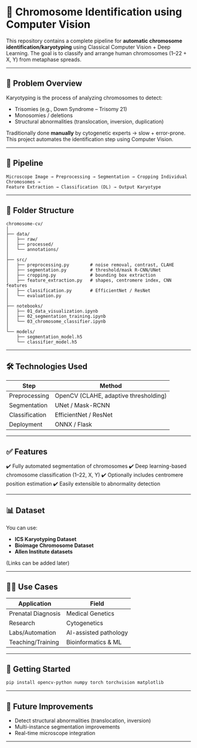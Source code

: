 # 🧬 Chromosome Identification using Computer Vision

This repository contains a complete pipeline for **automatic chromosome identification/karyotyping** using Classical Computer Vision + Deep Learning. The goal is to classify and arrange human chromosomes (1–22 + X, Y) from metaphase spreads.

---

## 🧠 Problem Overview

Karyotyping is the process of analyzing chromosomes to detect:

* Trisomies (e.g., Down Syndrome – Trisomy 21)
* Monosomies / deletions
* Structural abnormalities (translocation, inversion, duplication)

Traditionally done **manually** by cytogenetic experts → slow + error-prone.
This project automates the identification step using Computer Vision.

---

## 🔬 Pipeline

```
Microscope Image → Preprocessing → Segmentation → Cropping Individual Chromosomes →
Feature Extraction → Classification (DL) → Output Karyotype
```

---

## 📂 Folder Structure

```
chromosome-cv/
│
├── data/
│   ├── raw/
│   ├── processed/
│   └── annotations/
│
├── src/
│   ├── preprocessing.py        # noise removal, contrast, CLAHE
│   ├── segmentation.py         # threshold/mask R-CNN/UNet
│   ├── cropping.py             # bounding box extraction
│   ├── feature_extraction.py   # shapes, centromere index, CNN features
│   ├── classification.py       # EfficientNet / ResNet
│   └── evaluation.py
│
├── notebooks/
│   ├── 01_data_visualization.ipynb
│   ├── 02_segmentation_training.ipynb
│   └── 03_chromosome_classifier.ipynb
│
└── models/
    ├── segmentation_model.h5
    └── classifier_model.h5
```

---

## 🛠️ Technologies Used

| Step           | Method                                |
| -------------- | ------------------------------------- |
| Preprocessing  | OpenCV (CLAHE, adaptive thresholding) |
| Segmentation   | UNet / Mask-RCNN                      |
| Classification | EfficientNet / ResNet                 |
| Deployment     | ONNX / Flask                          |

---

## ✅ Features

✔️ Fully automated segmentation of chromosomes
✔️ Deep learning-based chromosome classification (1–22, X, Y)
✔️ Optionally includes centromere position estimation
✔️ Easily extensible to abnormality detection

---

## 📊 Dataset

You can use:

* **ICS Karyotyping Dataset**
* **Bioimage Chromosome Dataset**
* **Allen Institute datasets**

(Links can be added later)

---

## 👩‍🔬 Use Cases

| Application        | Field                 |
| ------------------ | --------------------- |
| Prenatal Diagnosis | Medical Genetics      |
| Research           | Cytogenetics          |
| Labs/Automation    | AI-assisted pathology |
| Teaching/Training  | Bioinformatics & ML   |

---

## 🚀 Getting Started

```bash
pip install opencv-python numpy torch torchvision matplotlib
```

---

## 🧩 Future Improvements

* Detect structural abnormalities (translocation, inversion)
* Multi-instance segmentation improvements
* Real-time microscope integration

---
